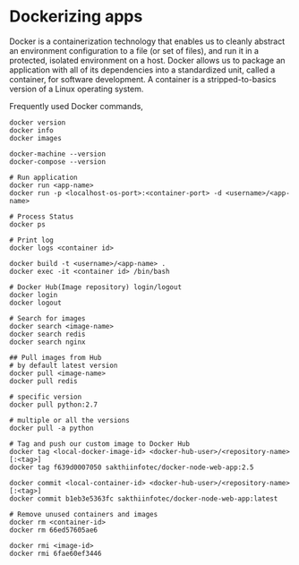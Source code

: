 # Dockerizing apps

Docker is a containerization technology that enables us to cleanly abstract an environment configuration to a file (or set of files), and run it in a protected, isolated environment on a host. Docker allows us to package an application with all of its dependencies into a standardized unit, called a container, for software development. A container is a stripped-to-basics version of a Linux operating system.

Frequently used Docker commands,
```
docker version
docker info
docker images

docker-machine --version
docker-compose --version

# Run application
docker run <app-name>
docker run -p <localhost-os-port>:<container-port> -d <username>/<app-name>

# Process Status
docker ps

# Print log
docker logs <container id>

docker build -t <username>/<app-name> .
docker exec -it <container id> /bin/bash

# Docker Hub(Image repository) login/logout
docker login
docker logout

# Search for images
docker search <image-name>
docker search redis
docker search nginx

## Pull images from Hub
# by default latest version
docker pull <image-name>
docker pull redis 

# specific version
docker pull python:2.7 

# multiple or all the versions
docker pull -a python

# Tag and push our custom image to Docker Hub
docker tag <local-docker-image-id> <docker-hub-user>/<repository-name>[:<tag>]
docker tag f639d0007050 sakthiinfotec/docker-node-web-app:2.5

docker commit <local-container-id> <docker-hub-user>/<repository-name>[:<tag>]
docker commit b1eb3e5363fc sakthiinfotec/docker-node-web-app:latest

# Remove unused containers and images
docker rm <container-id>
docker rm 66ed57605ae6

docker rmi <image-id>
docker rmi 6fae60ef3446
```
